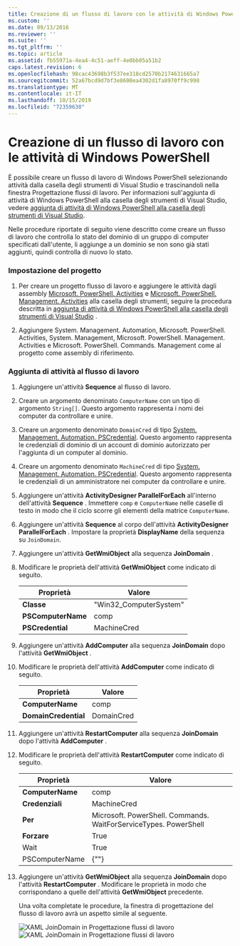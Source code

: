 ```yaml
---
title: Creazione di un flusso di lavoro con le attività di Windows PowerShell | Microsoft Docs
ms.custom: ''
ms.date: 09/13/2016
ms.reviewer: ''
ms.suite: ''
ms.tgt_pltfrm: ''
ms.topic: article
ms.assetid: fb55971a-4ea4-4c51-aeff-4e0bb05a51b2
caps.latest.revision: 6
ms.openlocfilehash: 98cac43698b3f537ee318cd2570b2174631665a7
ms.sourcegitcommit: 52a67bcd9d7bf3e8600ea4302d1fa8970ff9c998
ms.translationtype: MT
ms.contentlocale: it-IT
ms.lasthandoff: 10/15/2019
ms.locfileid: "72359630"
---
```

# <a name="creating-a-workflow-with-windows-powershell-activities"></a>Creazione di un flusso di lavoro con le attività di Windows PowerShell

È possibile creare un flusso di lavoro di Windows PowerShell selezionando attività dalla casella degli strumenti di Visual Studio e trascinandoli nella finestra Progettazione flussi di lavoro. Per informazioni sull'aggiunta di attività di Windows PowerShell alla casella degli strumenti di Visual Studio, vedere [aggiunta di attività di Windows PowerShell alla casella degli strumenti di Visual Studio](./adding-windows-powershell-activities-to-the-visual-studio-toolbox.md).

Nelle procedure riportate di seguito viene descritto come creare un flusso di lavoro che controlla lo stato del dominio di un gruppo di computer specificati dall'utente, li aggiunge a un dominio se non sono già stati aggiunti, quindi controlla di nuovo lo stato.

### <a name="setting-up-the-project"></a>Impostazione del progetto

1. Per creare un progetto flusso di lavoro e aggiungere le attività dagli assembly [Microsoft. PowerShell. Activities](/dotnet/api/Microsoft.PowerShell.Activities) e [Microsoft. PowerShell. Management. Activities](/dotnet/api/Microsoft.PowerShell.Management.Activities) alla casella degli strumenti, seguire la procedura descritta in [aggiunta di attività di Windows PowerShell alla casella degli strumenti di Visual Studio](./adding-windows-powershell-activities-to-the-visual-studio-toolbox.md) .

2. Aggiungere System. Management. Automation, Microsoft. PowerShell. Activities, System. Management, Microsoft. PowerShell. Management. Activities e Microsoft. PowerShell. Commands. Management come al progetto come assembly di riferimento.

### <a name="adding-activities-to-the-workflow"></a>Aggiunta di attività al flusso di lavoro

1. Aggiungere un'attività **Sequence** al flusso di lavoro.

2. Creare un argomento denominato `ComputerName` con un tipo di argomento `String[]`. Questo argomento rappresenta i nomi dei computer da controllare e unire.

3. Creare un argomento denominato `DomainCred` di tipo [System. Management. Automation. PSCredential](/dotnet/api/System.Management.Automation.PSCredential). Questo argomento rappresenta le credenziali di dominio di un account di dominio autorizzato per l'aggiunta di un computer al dominio.

4. Creare un argomento denominato `MachineCred` di tipo [System. Management. Automation. PSCredential](/dotnet/api/System.Management.Automation.PSCredential). Questo argomento rappresenta le credenziali di un amministratore nei computer da controllare e unire.

5. Aggiungere un'attività **ActivityDesigner ParallelForEach** all'interno dell'attività **Sequence** . Immettere `comp` e `ComputerName` nelle caselle di testo in modo che il ciclo scorre gli elementi della matrice `ComputerName`.

6. Aggiungere un'attività **Sequence** al corpo dell'attività **ActivityDesigner ParallelForEach** . Impostare la proprietà **DisplayName** della sequenza su `JoinDomain`.

7. Aggiungere un'attività **GetWmiObject** alla sequenza **JoinDomain** .

8. Modificare le proprietà dell'attività **GetWmiObject** come indicato di seguito.

   |Proprietà|Valore|
   |--------------|-----------|
   |**Classe**|"Win32_ComputerSystem"|
   |**PSComputerName**|comp|
   |**PSCredential**|MachineCred|

9. Aggiungere un'attività **AddComputer** alla sequenza **JoinDomain** dopo l'attività **GetWmiObject** .

10. Modificare le proprietà dell'attività **AddComputer** come indicato di seguito.

    |Proprietà|Valore|
    |--------------|-----------|
    |**ComputerName**|comp|
    |**DomainCredential**|DomainCred|

11. Aggiungere un'attività **RestartComputer** alla sequenza **JoinDomain** dopo l'attività **AddComputer** .

12. Modificare le proprietà dell'attività **RestartComputer** come indicato di seguito.

    |Proprietà|Valore|
    |--------------|-----------|
    |**ComputerName**|comp|
    |**Credenziali**|MachineCred|
    |**Per**|Microsoft. PowerShell. Commands. WaitForServiceTypes. PowerShell|
    |**Forzare**|True|
    |Wait|True|
    |PSComputerName|{""}|

13. Aggiungere un'attività **GetWmiObject** alla sequenza **JoinDomain** dopo l'attività **RestartComputer** . Modificare le proprietà in modo che corrispondano a quelle dell'attività **GetWmiObject** precedente.

    Una volta completate le procedure, la finestra di progettazione del flusso di lavoro avrà un aspetto simile al seguente.

    ![XAML JoinDomain in Progettazione flussi di lavoro](../media/joindomainworkflow.png)
    ![XAML JoinDomain in Progettazione flussi di lavoro](../media/joindomainworkflow.png "JoinDomainWorkflow")